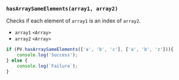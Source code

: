 ### ``hasArraySameElements(array1, array2)``
Checks if each element of ``array1`` is an index of ``array2``.

- `array1` `<Array>`
- `array2` `<Array>`

```js
if (PV.hasArraySameElements(['a', 'b', 'c'], ['a', 'b', 'z'])){
	console.log('Success');
} else {
	console.log(`Failure`);
}
```